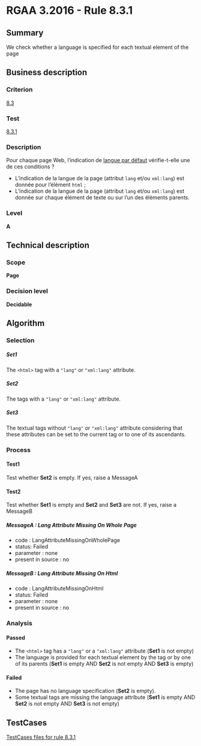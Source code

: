 # RGAA 3.2016 - Rule 8.3.1

## Summary
We check whether a language is specified for each textual element of the page

## Business description

### Criterion
[8.3](http://references.modernisation.gouv.fr/rgaa-accessibilite/2016/criteres.html#crit-8-3)

### Test
[8.3.1](http://references.modernisation.gouv.fr/rgaa-accessibilite/2016/criteres.html#test-8-3-1)

### Description
<div lang="fr">Pour chaque page Web, l&#x2019;indication de <a href="http://references.modernisation.gouv.fr/rgaa-accessibilite/2016/glossaire.html#langue-par-dfaut">langue par d&#xE9;faut</a> v&#xE9;rifie-t-elle une de ces conditions&nbsp;? <ul><li>L&#x2019;indication de la langue de la page (attribut <code lang="en">lang</code> et/ou <code lang="en">xml:lang</code>) est donn&#xE9;e pour l&#x2019;&#xE9;l&#xE9;ment <code lang="en">html</code>&nbsp;;</li> <li>L&#x2019;indication de la langue de la page (attribut <code lang="en">lang</code> et/ou <code lang="en">xml:lang</code>) est donn&#xE9;e sur chaque &#xE9;l&#xE9;ment de texte ou sur l&#x2019;un des &#xE9;l&#xE9;ments parents.</li> </ul></div>

### Level
**A**

## Technical description

### Scope
**Page**

### Decision level
**Decidable**

## Algorithm

### Selection

##### Set1

The `<html>` tag with a `"lang"` or `"xml:lang"` attribute.

##### Set2

The tags with a `"lang"` or `"xml:lang"` attribute.

##### Set3

The textual tags without `"lang"` or `"xml:lang"` attribute considering that
these attributes can be set to the current tag or to one of its
ascendants.

### Process

#### Test1

Test whether **Set2** is empty. If yes, raise a MessageA

#### Test2

Test whether **Set1** is empty and **Set2** and **Set3** are not. If yes, raise a MessageB

##### MessageA : Lang Attribute Missing On Whole Page

-   code : LangAttributeMissingOnWholePage
-   status: Failed
-   parameter : none
-   present in source : no

##### MessageB : Lang Attribute Missing On Html

-   code : LangAttributeMissingOnHtml
-   status: Failed
-   parameter : none
-   present in source : no

### Analysis

#### Passed

-   The `<html>` tag has a `"lang"` or a `"xml:lang"` attribute (**Set1** is not
    empty)
-   The language is provided for each textual element by the tag or by
    one of its parents (**Set1** is empty AND **Set2** is not empty AND **Set3** is
    empty)

#### Failed

-   The page has no language specification (**Set2** is empty).
-   Some textual tags are missing the language attribute (**Set1** is empty
    AND **Set2** is not empty AND **Set3** is not empty)




##  TestCases

[TestCases files for rule 8.3.1](https://github.com/Asqatasun/Asqatasun/tree/develop/rules/rules-rgaa3.2016/src/test/resources/testcases/rgaa32016/Rgaa32016Rule080301/)


